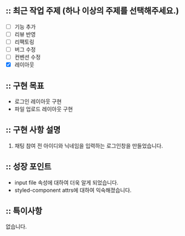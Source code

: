 ## :: 최근 작업 주제 (하나 이상의 주제를 선택해주세요.)
- [ ] 기능 추가
- [ ] 리뷰 반영
- [ ] 리팩토링
- [ ] 버그 수정
- [ ] 컨벤션 수정
- [x] 레이아웃

## :: 구현 목표
- 로그인 레이아웃 구현
- 파일 업로드 레이아웃 구현


## :: 구현 사항 설명 
1. 채팅 참여 전 아이디와 닉네임을 입력하는 로그인창을 만들었습니다.


## :: 성장 포인트 
- input file 속성에 대하여 더욱 알게 되었습니다.
- styled-component attrs에 대하여 익숙해졌습니다.

## :: 특이사항
없습니다.
